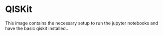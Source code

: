# QISKit

This image contains the necessary setup to run the jupyter notebooks and have
the basic qiskit installed..
